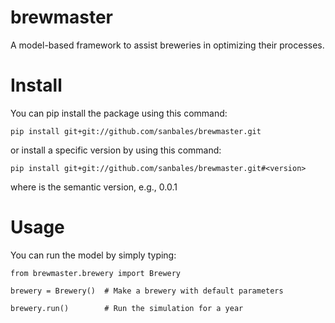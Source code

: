# brewmaster
A model-based framework to assist breweries in optimizing their processes.

# Install
You can pip install the package using this command:

```
pip install git+git://github.com/sanbales/brewmaster.git
```

or install a specific version by using this command:

```
pip install git+git://github.com/sanbales/brewmaster.git#<version>
```

where <version> is the semantic version, e.g., 0.0.1

# Usage
You can run the model by simply typing:

```
from brewmaster.brewery import Brewery

brewery = Brewery()  # Make a brewery with default parameters

brewery.run()        # Run the simulation for a year
```
